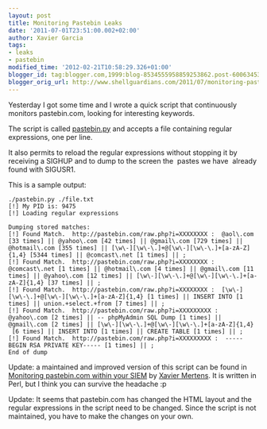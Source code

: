 ```yaml
---
layout: post
title: Monitoring Pastebin Leaks
date: '2011-07-01T23:51:00.002+02:00'
author: Xavier Garcia
tags:
- leaks
- pastebin
modified_time: '2012-02-21T10:58:29.326+01:00'
blogger_id: tag:blogger.com,1999:blog-8534555958859253862.post-6006345376186348510
blogger_orig_url: http://www.shellguardians.com/2011/07/monitoring-pastebin-leaks.html
---
```

Yesterday I got some time and I wrote a quick script that continuously monitors pastebin.com, looking for interesting keywords.

The script is called [pastebin.py](http://ghosthunter.googlecode.com/svn/trunk/scripts/pastebin/pastebin.py) and accepts a file containing regular expressions, one per line.

It also permits to reload the regular expressions without stopping it by receiving a SIGHUP and to dump to the screen the  pastes we have  already found with SIGUSR1.

This is a sample output:
``` 
./pastebin.py ./file.txt
[!] My PID is: 9475
[!] Loading regular expressions

Dumping stored matches:
[!] Found Match.  http://pastebin.com/raw.php?i=XXXXXXXX :  @aol\.com [33 times] || @yahoo\.com [42 times] || @gmail\.com [729 times] || @hotmail\.com [355 times] || [\w\-][\w\-\.]+@[\w\-][\w\-\.]+[a-zA-Z]{1,4} [5344 times] || @comcast\.net [1 times] || ;
[!] Found Match.  http://pastebin.com/raw.php?i=XXXXXXXX :  @comcast\.net [1 times] || @hotmail\.com [4 times] || @gmail\.com [11 times] || @yahoo\.com [12 times] || [\w\-][\w\-\.]+@[\w\-][\w\-\.]+[a-zA-Z]{1,4} [37 times] || ;
[!] Found Match.  http://pastebin.com/raw.php?i=XXXXXXXX :  [\w\-][\w\-\.]+@[\w\-][\w\-\.]+[a-zA-Z]{1,4} [1 times] || INSERT INTO [1 times] || union.+select.+from [7 times] || ;
[!] Found Match.  http://pastebin.com/raw.php?i=XXXXXXXXX :  @yahoo\.com [2 times] || -- phpMyAdmin SQL Dump [1 times] || @gmail\.com [2 times] || [\w\-][\w\-\.]+@[\w\-][\w\-\.]+[a-zA-Z]{1,4}  [6 times] || INSERT INTO [1 times] || CREATE TABLE [1 times] || ;
[!] Found Match.  http://pastebin.com/raw.php?i=XXXXXXXXX :  -----BEGIN RSA PRIVATE KEY----- [1 times] || ;
End of dump
```

Update: a maintained and improved version of this script can be found in [Monitoring pastebin.com within your SIEM](http://blog.rootshell.be/2012/01/17/monitoring-pastebin-com-within-your-siem/) by [Xavier Mertens](http://twitter.com/#%21/xme). It is written in Perl, but I think you can survive the headache :p

Update: It seems that pastebin.com has changed the HTML layout and the regular expressions in the script need to be changed. Since the script is not maintained, you have to make the changes on your own.
